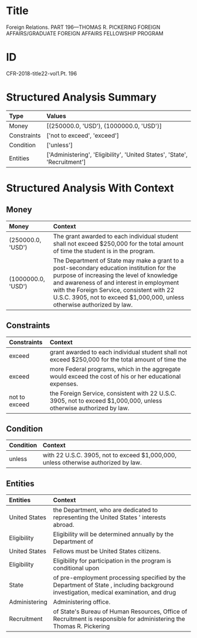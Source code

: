 # Title

 Foreign Relations. PART 196—THOMAS R. PICKERING FOREIGN AFFAIRS/GRADUATE FOREIGN AFFAIRS FELLOWSHIP PROGRAM


# ID

 CFR-2018-title22-vol1.Pt. 196


# Structured Analysis Summary

| Type        | Values                                                                    |
|:------------|:--------------------------------------------------------------------------|
| Money       | [(250000.0, 'USD'), (1000000.0, 'USD')]                                   |
| Constraints | ['not to exceed', 'exceed']                                               |
| Condition   | ['unless']                                                                |
| Entities    | ['Administering', 'Eligibility', 'United States', 'State', 'Recruitment'] |


# Structured Analysis With Context

 


## Money

| Money              | Context                                                                                                                                                                                                                                                                                                     |
|:-------------------|:------------------------------------------------------------------------------------------------------------------------------------------------------------------------------------------------------------------------------------------------------------------------------------------------------------|
| (250000.0, 'USD')  | The grant awarded to each individual student shall not exceed $250,000 for the total amount of time the student is in the program.                                                                                                                                                                          |
| (1000000.0, 'USD') | The Department of State may make a grant to a post-secondary education institution for the purpose of increasing the level of knowledge and awareness of and interest in employment with the Foreign Service, consistent with 22 U.S.C. 3905, not to exceed $1,000,000, unless otherwise authorized by law. |


## Constraints

| Constraints   | Context                                                                                                             |
|:--------------|:--------------------------------------------------------------------------------------------------------------------|
| exceed        | grant awarded to each individual student shall not exceed $250,000 for the total amount of time the                 |
| exceed        | more Federal programs, which in the aggregate would exceed  the cost of his or her educational expenses.            |
| not to exceed | the Foreign Service, consistent with 22 U.S.C. 3905, not to exceed  $1,000,000, unless otherwise authorized by law. |


## Condition

| Condition   | Context                                                                             |
|:------------|:------------------------------------------------------------------------------------|
| unless      | with 22 U.S.C. 3905, not to exceed $1,000,000, unless  otherwise authorized by law. |


## Entities

| Entities      | Context                                                                                                                               |
|:--------------|:--------------------------------------------------------------------------------------------------------------------------------------|
| United States | the Department, who are dedicated to representing the United States ' interests abroad.                                               |
| Eligibility   | Eligibility will be determined annually by the Department of                                                                          |
| United States | Fellows must be  United States  citizens.                                                                                             |
| Eligibility   | Eligibility for participation in the program is conditional upon                                                                      |
| State         | of pre-employment processing specified by the Department of State , including background investigation, medical examination, and drug |
| Administering | Administering  office.                                                                                                                |
| Recruitment   | of State's Bureau of Human Resources, Office of Recruitment is responsible for administering the Thomas R. Pickering                  |


